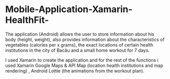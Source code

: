 # Mobile-Application-Xamarin-HealthFit-
The application (Android) allows the user to store information about his body (height, weight), also provides information about the characteristics of vegetables (calories per x grams), the exact locations of certain health institutions in the city of Bacău and a small home workout for 7 days.

I used Xamarin to create the application and for the rest of the functions i used Xamarin Google Maps & API Map (location health institutions and map rendering) , Android Lottie (the animations from the workout plan).
